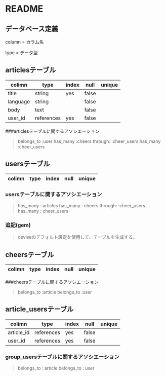 # README

## データベース定義

column = カラム名

type = データ型




## articlesテーブル


|colimn   | type      |index| null| unique|
|---------|-----------|------|-----|-------|
| title   | string    | yes  |false|       |
| language | string    |      |false|       |
| body    | text      |      |false|       |
| user_id | references| yes  |false|       |

###articlesテーブルに関するアソシエーション
> belongs_to :user
> has_many :cheers through: :cheer_users
> has_many :cheer_users




## usersテーブル

| colimn  | type   | index| null| unique|
|---------|--------|------|-----|-------|


### usersテーブルに関するアソシエーション
> has_many : articles
> has_many : cheers through: :cheer_users
> has_many : cheer_users
### 追記(gem)

> deviseのデフォルト設定を使用して、テーブルを生成する。



## cheersテーブル

| colimn    | type       | index| null| unique|
|-----------|------------|------|-----|-------|


###cheersテーブルに関するアソシエーション

> belongs_to :article
> belongs_to :user





## article_usersテーブル


| colimn    | type       | index| null| unique|
|-----------|------------|------|-----|-------|
| article_id| references | yes |false|       |
| user_id   | references | yes |false|       |

### group_usersテーブルに関するアソシエーション

> belongs_to : article
> belongs_to : user
